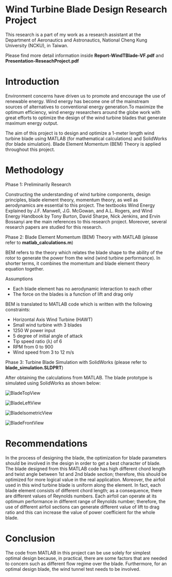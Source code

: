 # Wind Turbine Blade Design Research Project
This research is a part of my work as a research assistant at the Department of Aeronautics and Astronautics, National Cheng Kung University (NCKU), in Taiwan. 

Please find more detail information inside **Report-WindTBlade-VF.pdf** and **Presentation-ReseachProject.pdf**

# Introduction
Environment concerns have driven us to promote and encourage the use of renewable energy. Wind energy has become one of the mainstream sources of alternatives to conventional energy generation.To maximize the optimum efficiency, wind energy researchers around the globe work with great efforts to optimize the design of the wind turbine blades that generate maximum energy output. 

The aim of this project is to design and optimize a 1-meter length wind turbine blade using MATLAB (for mathematical calculations) and SolidWorks (for blade simulation). Blade Element Momentum (BEM) Theory is applied throughout this project. 

# Methodology
Phase 1: Preliminarily Research 

Constructing the understanding of wind turbine components, design principles, blade element theory, momentum theory, as well as aerodynamics are essential to this project. The textbooks Wind Energy Explained by J.F. Manwell, J.G. McGowan, and A.L. Rogers, and Wind Energy Handbook by Tony Burton, David Sharpe, Nick Jenkins, and Ervin Bossanyi are the main references to this research project. Moreover, several research papers are studied for this research.


Phase 2: Blade Element Momentum (BEM) Theory with MATLAB (please refer to **matlab_calculations.m**)

BEM refers to the theory which relates the blade shape to the ability of the rotor to generate the power from the wind (wind turbine performance). In shorter terms, it combines the momentum and blade element theory equation together.


Assumptions
- Each blade element has no aerodynamic interaction to each other
- The force on the blades is a function of lift and drag only

BEM is translated to MATLAB code which is written with the following constraints:  
- Horizontal Axis Wind Turbine (HAWT)
- Small wind turbine with 3 blades
- 1250 W power input
- 5 degree of initial angle of attack
- Tip speed ratio (λ) of 6
- RPM from 0 to 900
- Wind speed from 3 to 12 m/s

Phase 3: Turbine Blade Simulation with SolidWorks (please refer to **blade_simulation.SLDPRT**)

After obtaining the calculations from MATLAB. The blade prototype is simulated using SolidWorks as shown below: 

![BladeTopView](https://github.com/nattirat/wind_turbine_blade_design/assets/144031651/ca9637d1-87b9-4199-9d44-a316030bd543)

![BladeLeftView](https://github.com/nattirat/wind_turbine_blade_design/assets/144031651/86e89a87-e36c-4d1e-8ccd-0737d3208ecc)

![BladeIsometricView](https://github.com/nattirat/wind_turbine_blade_design/assets/144031651/13bda051-0a60-4479-8207-abc173c9ccd8)

![BladeFrontView](https://github.com/nattirat/wind_turbine_blade_design/assets/144031651/07783d43-dbe0-442a-b0dc-5f879e48e2c7)

# Recommendations
In the process of designing the blade, the optimization for blade parameters should be involved in the design in order to get a best character of blade. The blade designed from this MATLAB code has high different chord length and twist angle between 1st and 2nd blade section; therefore, this should be optimized for more logical value in the real application. 
Moreover, the airfoil used in this wind turbine blade is uniform along the element. In fact, each blade element consists of different chord length; as a consequence, there are different values of Reynolds numbers. Each airfoil can operate at its optimum performance in different range of Reynolds number; therefore, the use of different airfoil sections can generate different value of lift to drag ratio and this can increase the value of power coefficient for the whole blade. 

# Conclusion
The code from MATLAB in this project can be use solely for simplest optimal design because, in practical, there are some factors that are needed to concern such as different flow regime over the blade. Furthermore, for an optimal design blade, the wind tunnel test needs to be involved.    


